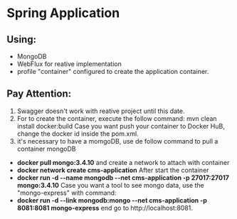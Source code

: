 # Spring Application

## Using:
* MongoDB
* WebFlux for reative implementation
* profile "container" configured to create the application container.

## Pay Attention: 
1. Swagger doesn't work with reative project until this date.
2. For to create the container, execute the follow command: mvn clean install docker:build
Case you want push your container to Docker HuB, change the docker id inside the pom.xml.
3. it's necessary to have a momgoDB, use de follow command to pull a container mongoDB
- **docker pull mongo:3.4.10**
and create a network to attach with container 
- **docker network create cms-application**
After start the container
- **docker run -d --name mongodb --net cms-application -p 27017:27017 mongo:3.4.10**
Case you want a tool to see mongo data, use the "mongo-express" with command: 
- **docker run -d --link mongodb:mongo --net cms-application -p 8081:8081 mongo-express**
end go to http://localhost:8081.

 
